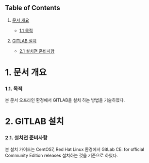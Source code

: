 ## Table of Contents
1. [문서 개요](#1-문서-개요)
    *  [1.1 목적](#11-목적)
    
2. [GITLAB 설치](#2-설치전-준비사항)
    *  [2.1 설치전 준비사항](#21-설치전-준비사항)
    
# 1. 문서 개요
### 1.1. 목적

본 문서 오프라인 환경에서 GITLAB을 설치 하는 방법을 기술하였다.

# 2. GITLAB 설치

### 2.1. 설치전 준비사항

본 설치 가이드는 CentOS7, Red Hat Linux 환경에서 GitLab CE: for official Community Edition releases 설치하는 것을 기준으로 하였다.
